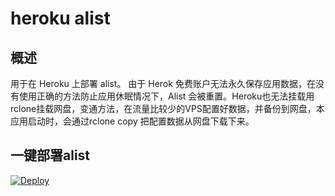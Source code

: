 # heroku alist
## 概述
用于在 Heroku 上部署 alist。
由于 Herok 免费账户无法永久保存应用数据，在没有使用正确的方法防止应用休眠情况下，Alist 会被重置。Heroku也无法挂载用rclone挂载网盘，变通方法，在流量比较少的VPS配置好数据，并备份到网盘，本应用启动时，会通过rclone copy 把配置数据从网盘下载下来。

## 一键部署alist
[![Deploy](https://www.herokucdn.com/deploy/button.png)](https://dashboard.heroku.com/new?template=https://github.com/sztuxp/alist-heroku.git)
